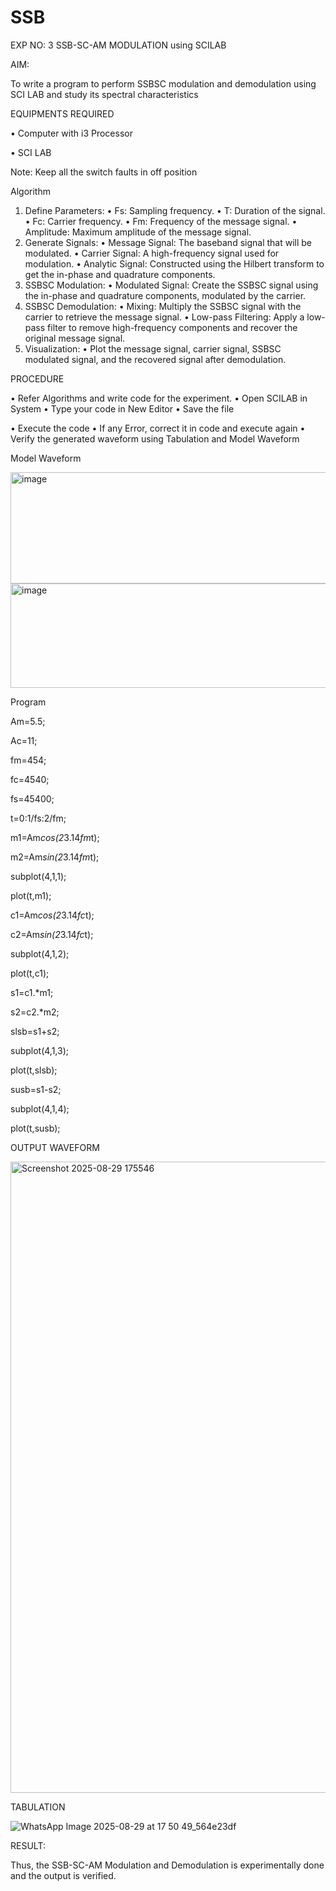 # SSB

EXP NO: 3	SSB-SC-AM MODULATION using SCILAB

AIM:

To write a program to perform SSBSC modulation and demodulation using SCI LAB and study its spectral characteristics

EQUIPMENTS REQUIRED

•	Computer with i3 Processor

•	SCI LAB

Note: Keep all the switch faults in off position


Algorithm
1.	Define Parameters:
•	Fs: Sampling frequency.
•	T: Duration of the signal.
•	Fc: Carrier frequency.
•	Fm: Frequency of the message signal.
•	Amplitude: Maximum amplitude of the message signal.
2.	Generate Signals:
•	Message Signal: The baseband signal that will be modulated.
•	Carrier Signal: A high-frequency signal used for modulation.
•	Analytic Signal: Constructed using the Hilbert transform to get the in-phase and quadrature components.
3.	SSBSC Modulation:
•	Modulated Signal: Create the SSBSC signal using the in-phase and quadrature components, modulated by the carrier.
4.	SSBSC Demodulation:
•	Mixing: Multiply the SSBSC signal with the carrier to retrieve the message signal.
•	Low-pass Filtering: Apply a low-pass filter to remove high-frequency components and recover the original message signal.
5.	Visualization:
•	Plot the message signal, carrier signal, SSBSC modulated signal, and the recovered signal after demodulation.


PROCEDURE

•	Refer Algorithms and write code for the experiment.
•	Open SCILAB in System
•	Type your code in New Editor
•	Save the file
 
•	Execute the code
•	If any Error, correct it in code and execute again
•	Verify the generated waveform using Tabulation and Model Waveform

Model Waveform

<img width="704" height="178" alt="image" src="https://github.com/user-attachments/assets/32ee29b3-0d95-4192-9762-972d50c05c90" />
<img width="706" height="167" alt="image" src="https://github.com/user-attachments/assets/bff0d8fd-d679-444e-af37-0b34585853c1" />

Program

Am=5.5;

Ac=11; 

fm=454; 

fc=4540;

fs=45400;

t=0:1/fs:2/fm;

m1=Am*cos(2*3.14*fm*t);

m2=Am*sin(2*3.14*fm*t);

subplot(4,1,1);

plot(t,m1);

c1=Am*cos(2*3.14*fc*t);

c2=Am*sin(2*3.14*fc*t);

subplot(4,1,2);

plot(t,c1);

s1=c1.*m1;

s2=c2.*m2;

slsb=s1+s2;

subplot(4,1,3);

plot(t,slsb);

susb=s1-s2;

subplot(4,1,4);

plot(t,susb);


OUTPUT WAVEFORM

<img width="1516" height="1010" alt="Screenshot 2025-08-29 175546" src="https://github.com/user-attachments/assets/95db35da-e178-464f-b727-56e2bf8e674e" />


TABULATION



![WhatsApp Image 2025-08-29 at 17 50 49_564e23df](https://github.com/user-attachments/assets/4b058df2-3880-4005-9fa0-ee4309642513)






RESULT:

Thus, the SSB-SC-AM Modulation and Demodulation is experimentally done and the output is verified.





